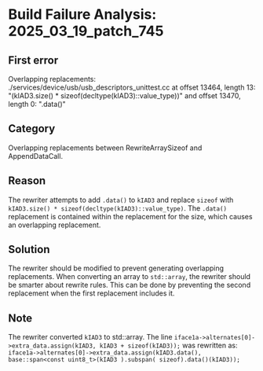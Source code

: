 # Build Failure Analysis: 2025_03_19_patch_745

## First error

Overlapping replacements: ./services/device/usb/usb_descriptors_unittest.cc at offset 13464, length 13: "(kIAD3.size() * sizeof(decltype(kIAD3)::value_type))" and offset 13470, length 0: ".data()"

## Category
Overlapping replacements between RewriteArraySizeof and AppendDataCall.

## Reason
The rewriter attempts to add `.data()` to `kIAD3` and replace `sizeof` with `kIAD3.size() * sizeof(decltype(kIAD3)::value_type)`. The `.data()` replacement is contained within the replacement for the size, which causes an overlapping replacement.

## Solution
The rewriter should be modified to prevent generating overlapping replacements. When converting an array to `std::array`, the rewriter should be smarter about rewrite rules. This can be done by preventing the second replacement when the first replacement includes it.

## Note
The rewriter converted `kIAD3` to std::array. The line `iface1a->alternates[0]->extra_data.assign(kIAD3, kIAD3 + sizeof(kIAD3));` was rewritten as: `iface1a->alternates[0]->extra_data.assign(kIAD3.data(), base::span<const uint8_t>(kIAD3 ).subspan( sizeof).data()(kIAD3));`